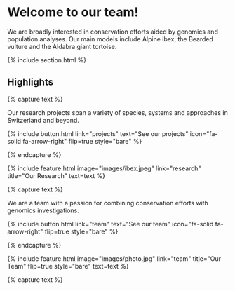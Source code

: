 ---
---

# Welcome to our team!

We are broadly interested in conservation efforts aided by genomics and population analyses. Our main models include Alpine ibex, the Bearded vulture and the Aldabra giant tortoise.

{% include section.html %}

## Highlights

{% capture text %}

Our research projects span a variety of species, systems and approaches in Switzerland and beyond.

{%
  include button.html
  link="projects"
  text="See our projects"
  icon="fa-solid fa-arrow-right"
  flip=true
  style="bare"
%}

{% endcapture %}

{%
  include feature.html
  image="images/ibex.jpeg"
  link="research"
  title="Our Research"
  text=text
%}

{% capture text %}

We are a team with a passion for combining conservation efforts with genomics investigations.

{%
  include button.html
  link="team"
  text="See our team"
  icon="fa-solid fa-arrow-right"
  flip=true
  style="bare"
%}

{% endcapture %}

{%
  include feature.html
  image="images/photo.jpg"
  link="team"
  title="Our Team"
  flip=true
  style="bare"
  text=text
%}

{% capture text %}
